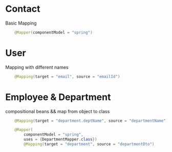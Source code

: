 # Contact
Basic Mapping
```java
    @Mapper(componentModel = "spring")
```

# User
Mapping with different names
```java
    @Mapping(target = "email", source = "emailId")
```

# Employee & Department
compositional beans && map from object to class
```java
    @Mapping(target = "department.deptName", source = "departmentName")

    @Mapper(
        componentModel = "spring",
        uses = {DepartmentMapper.class})
        @Mapping(target = "department", source = "departmentDto")

```

